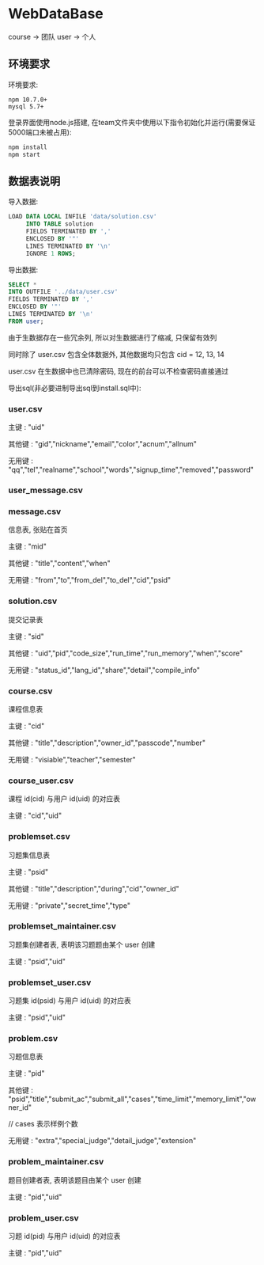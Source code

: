 # WebDataBase

course -> 团队
user   -> 个人

## 环境要求

环境要求:

```
npm 10.7.0+
mysql 5.7+
```


登录界面使用node.js搭建, 在team文件夹中使用以下指令初始化并运行(需要保证5000端口未被占用):

```bash
npm install
npm start
```



## 数据表说明

导入数据:

```sql
LOAD DATA LOCAL INFILE 'data/solution.csv'
     INTO TABLE solution
     FIELDS TERMINATED BY ',' 
     ENCLOSED BY '"'
     LINES TERMINATED BY '\n'
     IGNORE 1 ROWS;
```

导出数据:

```sql
SELECT * 
INTO OUTFILE '../data/user.csv'
FIELDS TERMINATED BY ',' 
ENCLOSED BY '"' 
LINES TERMINATED BY '\n'
FROM user;
```

由于生数据存在一些冗余列, 所以对生数据进行了缩减, 只保留有效列

同时除了 user.csv 包含全体数据外, 其他数据均只包含 cid = 12, 13, 14

user.csv 在生数据中也已清除密码, 现在的前台可以不检查密码直接通过

导出sql(非必要进制导出sql到install.sql中):



### user.csv

主键 : "uid"

其他键 : "gid","nickname","email","color","acnum","allnum"

无用键 : "qq","tel","realname","school","words","signup_time","removed","password"

### user_message.csv



### message.csv

信息表, 张贴在首页

主键 : "mid"

其他键 : "title","content","when"

无用键 : "from","to","from_del","to_del","cid","psid"

### solution.csv

提交记录表

主键 : "sid"

其他键 : "uid","pid","code_size","run_time","run_memory","when","score"

无用键 : "status_id","lang_id","share","detail","compile_info"

### course.csv

课程信息表

主键 : "cid"

其他键 : "title","description","owner_id","passcode","number"

无用键 : "visiable","teacher","semester"

### course_user.csv

课程 id(cid) 与用户 id(uid) 的对应表

主键 : "cid","uid"

### problemset.csv

习题集信息表

主键 : "psid"

其他键 : "title","description","during","cid","owner_id"

无用键 : "private","secret_time","type"

### problemset_maintainer.csv

习题集创建者表, 表明该习题题由某个 user 创建

主键 : "psid","uid"

### problemset_user.csv

习题集 id(psid) 与用户 id(uid) 的对应表

主键 : "psid","uid"

### problem.csv

习题信息表

主键 : "pid"

其他键 : "psid","title","submit_ac","submit_all","cases","time_limit","memory_limit","owner_id"

// cases 表示样例个数

无用键 : "extra","special_judge","detail_judge","extension"

### problem_maintainer.csv

题目创建者表, 表明该题目由某个 user 创建

主键 : "pid","uid"

### problem_user.csv

习题 id(pid) 与用户 id(uid) 的对应表

主键 : "pid","uid"